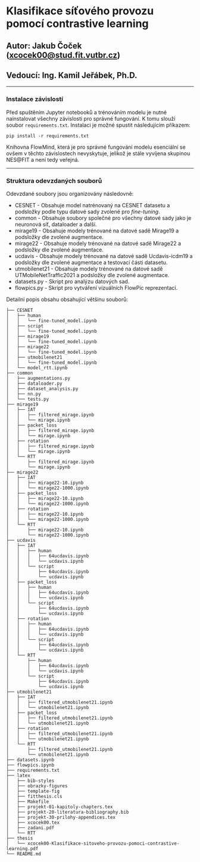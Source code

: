 # Klasifikace síťového provozu pomocí contrastive learning
## Autor: Jakub Čoček (xcocek00@stud.fit.vutbr.cz)
## Vedoucí: Ing. Kamil Jeřábek, Ph.D.

---
### Instalace závislostí

Před spuštěním Jupyter notebooků a trénováním modelu je nutné nainstalovat všechny závislosti pro správné fungování. K tomu slouží soubor ```requirements.txt```. Instalaci je možné spustit následujícím příkazem:
```
pip install -r requirements.txt
```

Knihovna FlowMind, která je pro správné fungování modelu esenciální se ovšem v těchto závislostech nevyskytuje, jelikož je stále vyvíjena skupinou NES@FIT a není tedy veřejná.

---

### Struktura odevzdaných souborů

Odevzdané soubory jsou organizovány následovně:
- CESNET - Obsahuje model natrénovaný na CESNET datasetu a podsložky podle typu datové sady zvolené pro *fine-tuning*.
- common - Obsahuje soubory společné pro všechny datové sady jako je neuronová síť, dataloader a další.
- mirage19 - Obsahuje modely trénované na datové sadě Mirage19 a podsložky dle zvolené augmentace.
- mirage22 - Obsahuje modely trénované na datové sadě Mirage22 a podsložky dle zvolené augmentace.
- ucdavis - Obsahuje modely trénované na datové sadě Ucdavis-icdm19 a podsložky dle zvolené augmentace a testovací části datasetu.
- utmobilenet21 - Obsahuje modely trénované na datové sadě UTMobileNetTraffic2021 a podsložky dle zvolené augmentace.
- datasets.py - Skript pro analýzu datových sad.
- flowpics.py - Skript pro vytváření vizuálních FlowPic reprezentací.

Detailní popis obsahu obsahující většinu souborů:
```
├── CESNET
│   ├── human
│   │   └── fine-tuned_model.ipynb
│   ├── script
│   │   └── fine-tuned_model.ipynb
│   ├── mirage19
│   │   └── fine-tuned_model.ipynb
│   ├── mirage22
│   │   └── fine-tuned_model.ipynb
│   ├── utmobilenet21
│   │   └── fine-tuned_model.ipynb
│   └── model_rtt.ipynb
├── common
│   ├── augmentations.py
│   ├── dataloader.py
│   ├── dataset_analysis.py
│   ├── nn.py
│   └── tests.py
├── mirage19
│   ├── IAT
│   │   ├── filtered_mirage.ipynb
│   │   └── mirage.ipynb
│   ├── packet_loss
│   │   ├── filtered_mirage.ipynb
│   │   └── mirage.ipynb
│   ├── rotation
│   │   ├── filtered_mirage.ipynb
│   │   └── mirage.ipynb
│   └── RTT
│       ├── filtered_mirage.ipynb
│       └── mirage.ipynb
├── mirage22
│   ├── IAT
│   │   ├── mirage22-10.ipynb
│   │   └── mirage22-1000.ipynb
│   ├── packet_loss
│   │   ├── mirage22-10.ipynb
│   │   └── mirage22-1000.ipynb
│   ├── rotation
│   │   ├── mirage22-10.ipynb
│   │   └── mirage22-1000.ipynb
│   └── RTT
│       ├── mirage22-10.ipynb
│       └── mirage22-1000.ipynb
├── ucdavis
│   ├── IAT
│   │   ├── human
│   │   │   ├── 64ucdavis.ipynb
│   │   │   └── ucdavis.ipynb
│   │   └── script
│   │       ├── 64ucdavis.ipynb
│   │       └── ucdavis.ipynb
│   ├── packet_loss
│   │   ├── human
│   │   │   ├── 64ucdavis.ipynb
│   │   │   └── ucdavis.ipynb
│   │   └── script
│   │       ├── 64ucdavis.ipynb
│   │       └── ucdavis.ipynb
│   ├── rotation
│   │   ├── human
│   │   │   ├── 64ucdavis.ipynb
│   │   │   └── ucdavis.ipynb
│   │   └── script
│   │       ├── 64ucdavis.ipynb
│   │       └── ucdavis.ipynb
│   └── RTT
│       ├── human
│       │   ├── 64ucdavis.ipynb
│       │   └── ucdavis.ipynb
│       └── script
│           ├── 64ucdavis.ipynb
│           └── ucdavis.ipynb
├── utmobilenet21
│   ├── IAT
│   │   ├── filtered_utmobilenet21.ipynb
│   │   └── utmobilenet21.ipynb
│   ├── packet_loss
│   │   ├── filtered_utmobilenet21.ipynb
│   │   └── utmobilenet21.ipynb
│   ├── rotation
│   │   ├── filtered_utmobilenet21.ipynb
│   │   └── utmobilenet21.ipynb
│   └── RTT
│       ├── filtered_utmobilenet21.ipynb
│       └── utmobilenet21.ipynb
├── datasets.ipynb
├── flowpics.ipynb
├── requirements.txt
├── latex
│   ├── bib-styles
│   ├── obrazky-figures
│   ├── template-fig
│   ├── fitthesis.cls
│   ├── Makefile
│   ├── projekt-01-kapitoly-chapters.tex
│   ├── projekt-20-literatura-bibliography.bib
│   ├── projekt-30-prilohy-appendices.tex
│   ├── xcocek00.tex
│   ├── zadani.pdf
│   └── RTT
├── thesis
│   └── xcocek00-Klasifikace-sitoveho-provozu-pomoci-contrastive-learning.pdf
└── README.md
```